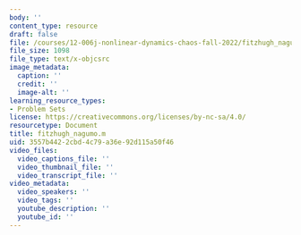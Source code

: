 ```yaml
---
body: ''
content_type: resource
draft: false
file: /courses/12-006j-nonlinear-dynamics-chaos-fall-2022/fitzhugh_nagumo.m
file_size: 1098
file_type: text/x-objcsrc
image_metadata:
  caption: ''
  credit: ''
  image-alt: ''
learning_resource_types:
- Problem Sets
license: https://creativecommons.org/licenses/by-nc-sa/4.0/
resourcetype: Document
title: fitzhugh_nagumo.m
uid: 3557b442-2cbd-4c79-a36e-92d115a50f46
video_files:
  video_captions_file: ''
  video_thumbnail_file: ''
  video_transcript_file: ''
video_metadata:
  video_speakers: ''
  video_tags: ''
  youtube_description: ''
  youtube_id: ''
---
```

